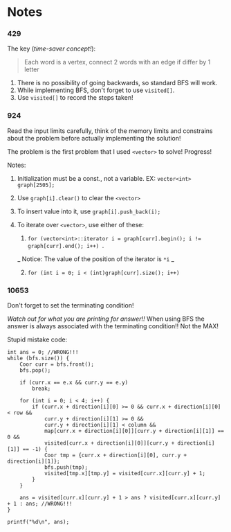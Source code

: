 # Notes

### 429

The key (*time-saver concept!*):

> Each word is a vertex, connect 2 words with an edge if differ by 1 letter

1. There is no possibility of going backwards, so standard BFS will work.
2. While implementing BFS, don't forget to use `visited[]`.
3. Use `visited[]` to record the steps taken!

### 924

Read the input limits carefully, think of the memory limits and constrains about
the problem before actually implementing the solution!

The problem is the first problem that I used `<vector>` to solve! Progress!

Notes:
1. Initialization must be a const., not a variable. EX: `vector<int> graph[2505];`
2. Use `graph[i].clear()` to clear the `<vector>`
3. To insert value into it, use `graph[i].push_back(i);`
4. To iterate over ```<vector>```, use either of these:
    1. ```for (vector<int>::iterator i = graph[curr].begin(); i != graph[curr].end(); i++) ```.

    _ Notice: The value of the position of the iterator is ```*i``` _

    2. ```for (int i = 0; i < (int)graph[curr].size(); i++)```

### 10653

Don't forget to set the terminating condition!

*Watch out for what you are printing for answer!!*  When using BFS the answer is
always associated with the terminating condition!! Not the MAX!

Stupid mistake code:

```
int ans = 0; //WRONG!!!
while (bfs.size()) {
    Coor curr = bfs.front();
    bfs.pop();

    if (curr.x == e.x && curr.y == e.y)
        break;

    for (int i = 0; i < 4; i++) {
        if (curr.x + direction[i][0] >= 0 && curr.x + direction[i][0] < row &&
            curr.y + direction[i][1] >= 0 &&
            curr.y + direction[i][1] < column &&
            map[curr.x + direction[i][0]][curr.y + direction[i][1]] == 0 &&
            visited[curr.x + direction[i][0]][curr.y + direction[i][1]] == -1) {
            Coor tmp = {curr.x + direction[i][0], curr.y + direction[i][1]};
            bfs.push(tmp);
            visited[tmp.x][tmp.y] = visited[curr.x][curr.y] + 1;
        }
    }

    ans = visited[curr.x][curr.y] + 1 > ans ? visited[curr.x][curr.y] + 1 : ans; //WRONG!!!
}

printf("%d\n", ans);
```
